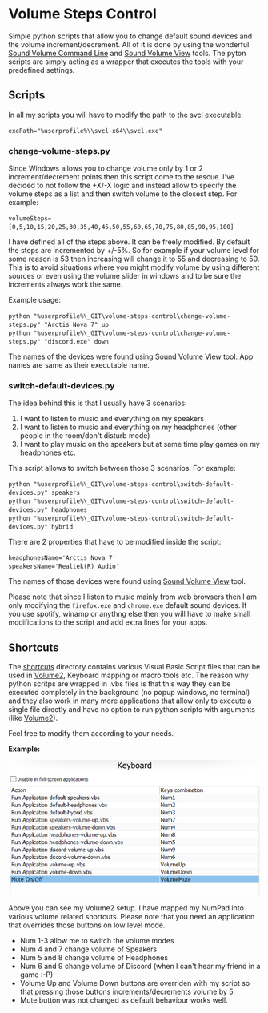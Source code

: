 # Volume Steps Control

Simple python scripts that allow you to change default sound devices and the volume increment/decrement. All of it is done by using the wonderful [Sound Volume Command Line](https://www.nirsoft.net/utils/sound_volume_command_line.html) and [Sound Volume View](https://www.nirsoft.net/utils/sound_volume_view.html) tools. The pyton scripts are simply acting as a wrapper that executes the tools with your predefined settings.

## Scripts

In all my scripts you will have to modify the path to the svcl executable:  

`exePath="%userprofile%\\svcl-x64\\svcl.exe"`

### change-volume-steps.py

Since Windows allows you to change volume only by 1 or 2 increment/decrement points then this script come to the rescue. I've decided to not follow the +X/-X logic and instead allow to specify the volume steps as a list and then switch volume to the closest step. For example:

`volumeSteps=[0,5,10,15,20,25,30,35,40,45,50,55,60,65,70,75,80,85,90,95,100]`

I have defined all of the steps above. It can be freely modified. By default the steps are incremented by +/-5%. So for example if your volume level for some reason is 53 then increasing will change it to 55 and decreasing to 50. This is to avoid situations where you might modify volume by using different sources or even using the volume slider in windows and to be sure the increments always work the same.

Example usage:

`python "%userprofile%\_GIT\volume-steps-control\change-volume-steps.py" "Arctis Nova 7" up`  
`python "%userprofile%\_GIT\volume-steps-control\change-volume-steps.py" "discord.exe" down`  

The names of the devices were found using [Sound Volume View](https://www.nirsoft.net/utils/sound_volume_view.html) tool. App names are same as their executable name.

### switch-default-devices.py

The idea behind this is that I usually have 3 scenarios:

1. I want to listen to music and everything on my speakers
2. I want to listen to music and everything on my headphones (other people in the room/don't disturb mode)
3. I want to play music on the speakers but at same time play games on my headphones etc.

This script allows to switch between those 3 scenarios. For example:

`python "%userprofile%\_GIT\volume-steps-control\switch-default-devices.py" speakers`  
`python "%userprofile%\_GIT\volume-steps-control\switch-default-devices.py" headphones`  
`python "%userprofile%\_GIT\volume-steps-control\switch-default-devices.py" hybrid`  

There are 2 properties that have to be modified inside the script:

`headphonesName='Arctis Nova 7'`  
`speakersName='Realtek(R) Audio'`  

The names of those devices were found using [Sound Volume View](https://www.nirsoft.net/utils/sound_volume_view.html) tool.

Please note that since I listen to music mainly from web browsers then I am only modifying the `firefox.exe` and `chrome.exe` default sound devices. If you use spotify, winamp or anythng else then you will have to make small modifications to the script and add extra lines for your apps.

## Shortcuts

The [shortcuts](shortcuts) directory contains various Visual Basic Script files that can be used in [Volume2](https://github.com/irzyxa/Volume2), Keyboard mapping or macro tools etc. The reason why python scritps are wrapped in .vbs files is that this way they can be executed completely in the background (no popup windows, no terminal) and they also work in many more applications that allow only to execute a single file directly and have no option to run python scripts with arguments (like [Volume2](https://github.com/irzyxa/Volume2)).

Feel free to modify them according to your needs.

**Example:**

![Volume2 configuration](volume2.png "Volume2 configuration")

Above you can see my Volume2 setup. I have mapped my NumPad into various volume related shortcuts. Please note that you need an application that overrides those buttons on low level mode.

- Num 1-3 allow me to switch the volume modes
- Num 4 and 7 change volume of Speakers
- Num 5 and 8 change volume of Headphones
- Num 6 and 9 change volume of Discord (when I can't hear my friend in a game :-P)
- Volume Up and Volume Down buttons are overriden with my script so that pressing those buttons increments/decrements volume by 5.
- Mute button was not changed as default behaviour works well.
